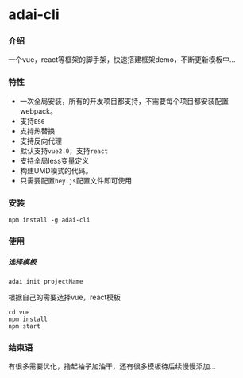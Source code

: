 # adai-cli

### 介绍

一个vue，react等框架的脚手架，快速搭建框架demo，不断更新模板中...

### 特性

- 一次全局安装，所有的开发项目都支持，不需要每个项目都安装配置webpack。
- 支持`ES6`
- 支持热替换
- 支持反向代理
- 默认支持`vue2.0`，支持`react`
- 支持全局less变量定义
- 构建UMD模式的代码。
- 只需要配置`hey.js`配置文件即可使用

### 安装

```
npm install -g adai-cli
```

### 使用

##### 选择模板

```
adai init projectName
```

根据自己的需要选择vue，react模板

```
cd vue
npm install
npm start
```

### 结束语

有很多需要优化，撸起袖子加油干，还有很多模板待后续慢慢添加...